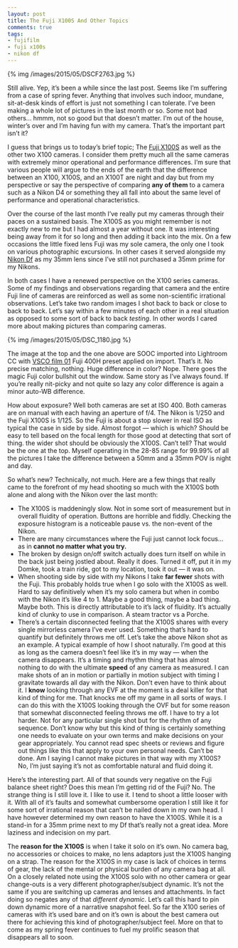 ```yaml
---
layout: post
title: The Fuji X100S And Other Topics
comments: true
tags:
- fujifilm
- fuji x100s
- nikon df
---
```


{% img /images/2015/05/DSCF2763.jpg %}

Still alive. Yep, it’s been a while since the last post. Seems like I’m suffering from a case of spring fever. Anything that involves such indoor, mundane, sit-at-desk kinds of effort is just not something I can tolerate. I’ve been making a whole lot of pictures in the last month or so. Some not bad others… hmmm, not so good but that doesn’t matter. I’m out of the house, winter’s over and I’m having fun with my camera. That’s the important part isn’t it?

I guess that brings us to today’s brief topic; The [Fuji X100S](#) as well as the other two X100 cameras. I consider them pretty much all the same cameras with extremely minor operational and performance differences. I’m sure that various people will argue to the ends of the earth that the difference between an X100, X100S, and an X100T are night and day but from my perspective or say the perspective of comparing **any of them** to a camera such as a Nikon D4 or something they all fall into about the same level of performance and operational characteristics.

<!--more-->

Over the course of the last month I’ve really put my cameras through their paces on a sustained basis. The X100S as you might remember is not exactly new to me but I had almost a year without one. It was interesting being away from it for so long and then adding it back into the mix. On a few occasions the little fixed lens Fuji was my sole camera, the only one I took on various photographic excursions. In other cases it served alongside my [Nikon Df](#) as my 35mm lens since I’ve still not purchased a 35mm prime for my Nikons.

In both cases I have a renewed perspective on the X100 series cameras. Some of my findings and observations regarding that camera and the entire Fuji line of cameras are reinforced as well as some non-scientific irrational observations. Let’s take two random images I shot back to back or close to back to back. Let’s say within a few minutes of each other in a real situation as opposed to some sort of back to back *testing*. In other words I cared more about making pictures than comparing cameras.

{% img /images/2015/05/DSC_1180.jpg %}

The image at the top and the one above are SOOC imported into Lightroom CC with [VSCO film 01](#) Fuji 400H preset applied on import. That’s it. No precise matching, nothing. Huge difference in color? Nope. There goes the magic Fuji color bullshit out the window. Same story as I’ve always found. If you’re really nit-picky and not quite so lazy any color difference is again a minor auto-WB difference. 

How about exposure? Well both cameras are set at ISO 400. Both cameras are on manual with each having an aperture of f/4. The Nikon is 1/250 and the Fuji X100S is 1/125. So the Fuji is about a stop slower in real ISO as typical the case in side by side. Almost forgot — which is which? Should be easy to tell based on the focal length for those good at detecting that sort of thing. the wider shot should be obviously the X100S. Can’t tell? That would be the one at the top. Myself operating in the 28-85 range for 99.99% of all the pictures I take the difference between a 50mm and a 35mm POV is night and day.

So what’s new? Technically, not much. Here are a few things that really came to the forefront of my head shooting so much with the X100S both alone and along with the Nikon over the last month:

- The X100S is maddeningly slow. Not in some sort of measurement but in overall fluidity of operation. Buttons are horrible and fiddly. Checking the exposure histogram is a noticeable pause vs. the non-event of the Nikon.
- There are many circumstances where the Fuji just cannot lock focus… as in **cannot no matter what you try.**
- The broken by design on/off switch actually does turn itself on while in the back just being jostled about. Really it does. Turned it off, put it in my Domke, took a train ride, got to my location, took it out — it was on.
- When shooting side by side with my Nikons I take **far fewer** shots with the Fuji. This probably holds true when I go solo with the X100S as well. Hard to say definitively when it’s my solo camera but when in combo with the Nikon it’s like 4 to 1. Maybe a good thing, maybe a bad thing. Maybe both. This is directly attributable to it’s lack of fluidity. It’s actually kind of clunky to use in comparison. A steam tractor vs a Porche.
- There’s a certain disconnected feeling that the X100S shares with every single mirrorless camera I’ve ever used. Something that’s hard to quantify but definitely throws me off. Let’s take the above Nikon shot as an example. A typical example of how I shoot naturally. I’m good at this as long as the camera doesn’t feel like it’s in my way — when the camera disappears. It’s a timing and rhythm thing that has almost nothing to do with the ultimate **speed** of any camera as measured. I can make shots of an in motion or partially in motion subject with timing I gravitate towards all day with the Nikon. Don’t even have to think about it. I **know** looking through any EVF at the moment is a deal killer for that kind of thing for me. That knocks me off my game in all sorts of ways. I can do this with the X100S looking through the OVF but for some reason that somewhat disconnected feeling throws me off. I have to try a lot harder. Not for any particular single shot but for the rhythm of any sequence. Don’t know why but this kind of thing is certainly something one needs to evaluate on your own terms and make decisions on your gear appropriately. You cannot read spec sheets or reviews and figure out things like this that apply to your own personal needs. Can’t be done. Am I saying I cannot make pictures in that way with my X100S? No, I’m just saying it’s not as comfortable natural and fluid doing it.

Here’s the interesting part. All of that sounds very negative on the Fuji balance sheet right? Does this mean I’m getting rid of the Fuji? No. The strange thing is I still love it. I like to use it. I tend to shoot a little looser with it. With all of it’s faults and somewhat cumbersome operation I still like it for some sort of irrational reason that can’t be nailed down in my own head. I have however determined my own reason to have the X100S. While it is a stand-in for a 35mm prime next to my Df that’s really not a great idea. More laziness and indecision on my part. 

The **reason for the X100S** is when I take it solo on it’s own. No camera bag, no accessories or choices to make, no lens adaptors just the X100S hanging on a strap. The reason for the X100S in my case is lack of choices in terms of gear, the lack of the mental or physical burden of any camera bag at all. On a closely related note using the X100S solo with no other camera or gear change-outs is a very different photographer/subject dynamic. It’s not the same if you are switching up cameras and lenses and attachments. In fact doing so negates any of that *different dynamic*. Let’s call this hard to pin down dynamic more of a narrative snapshot feel. So far the X100 series of cameras with it’s used bare and on it’s own is about the best camera out there for achieving this kind of photographer/subject feel. More on that to come as my spring fever continues to fuel my prolific season that disappears all to soon.